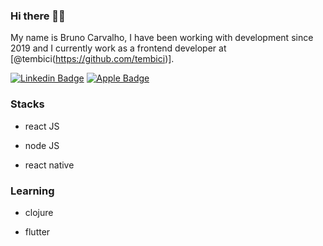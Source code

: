 ### Hi there 🖖🏻

My name is Bruno Carvalho, I have been working with development since 2019 and I currently work as a frontend developer at [@tembici(https://github.com/tembici)].

[![Linkedin Badge](https://img.shields.io/badge/-Bruno%20Carvalho-black?style=flat-square&logo=Linkedin&logoColor=white&link=https://www.linkedin.com/in/bruno-carvalho-silva46/)](https://www.linkedin.com/in/bruno-carvalho-silva46/) 
[![Apple Badge](https://img.shields.io/badge/-bruno.crv@icloud.com-black?style=flat-square&logo=Apple&logoColor=white&link=mailto:bruno.crv@icloud.com)](mailto:bruno.crv@icloud.com)

### Stacks

- react JS

- node JS

- react native

### Learning

- clojure

- flutter
